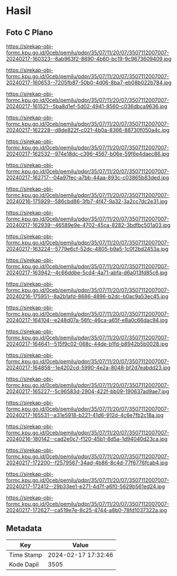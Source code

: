 # Hasil

## Foto C Plano

https://sirekap-obj-formc.kpu.go.id/0ceb/pemilu/pdpr/35/07/11/20/07/3507112007007-20240217-160323--8ab963f2-8690-4b60-bc19-9c9673609409.jpg

https://sirekap-obj-formc.kpu.go.id/0ceb/pemilu/pdpr/35/07/11/20/07/3507112007007-20240217-160653--7205fb87-50b0-4d06-8ba7-eb08b022b784.jpg

https://sirekap-obj-formc.kpu.go.id/0ceb/pemilu/pdpr/35/07/11/20/07/3507112007007-20240217-161521--5ba8d1ef-5d02-4941-8560-c036dbca9636.jpg

https://sirekap-obj-formc.kpu.go.id/0ceb/pemilu/pdpr/35/07/11/20/07/3507112007007-20240217-162228--d8de822f-c021-4b0a-8366-88730f050a4c.jpg

https://sirekap-obj-formc.kpu.go.id/0ceb/pemilu/pdpr/35/07/11/20/07/3507112007007-20240217-162532--974e18dc-c396-4567-b06e-59f6e4daec86.jpg

https://sirekap-obj-formc.kpu.go.id/0ceb/pemilu/pdpr/35/07/11/20/07/3507112007007-20240217-162717--04a97fec-a7bb-44aa-893c-c03865b83ded.jpg

https://sirekap-obj-formc.kpu.go.id/0ceb/pemilu/pdpr/35/07/11/20/07/3507112007007-20240216-175929--586cbd86-3fb7-4f47-9a32-3a2cc7dc2e31.jpg

https://sirekap-obj-formc.kpu.go.id/0ceb/pemilu/pdpr/35/07/11/20/07/3507112007007-20240217-162939--46589e9e-4702-45ca-8282-3bdfbc501a03.jpg

https://sirekap-obj-formc.kpu.go.id/0ceb/pemilu/pdpr/35/07/11/20/07/3507112007007-20240217-163224--5779e6cf-52dc-4805-b9a5-1c0f2bd2453a.jpg

https://sirekap-obj-formc.kpu.go.id/0ceb/pemilu/pdpr/35/07/11/20/07/3507112007007-20240217-163942--4c66ddbe-5cd4-4a71-abfa-d6a013fd85c6.jpg

https://sirekap-obj-formc.kpu.go.id/0ceb/pemilu/pdpr/35/07/11/20/07/3507112007007-20240216-175951--8a2b1afd-8686-4896-b2dc-b0ac9a53ec45.jpg

https://sirekap-obj-formc.kpu.go.id/0ceb/pemilu/pdpr/35/07/11/20/07/3507112007007-20240217-164104--e248d07a-56fc-46ca-a65f-e8a0c66dac94.jpg

https://sirekap-obj-formc.kpu.go.id/0ceb/pemilu/pdpr/35/07/11/20/07/3507112007007-20240217-164641--515f9c02-068c-44de-b1fd-b8942b5b0028.jpg

https://sirekap-obj-formc.kpu.go.id/0ceb/pemilu/pdpr/35/07/11/20/07/3507112007007-20240217-164858--1e4202cd-5990-4e2a-8048-bf2d7eabdd23.jpg

https://sirekap-obj-formc.kpu.go.id/0ceb/pemilu/pdpr/35/07/11/20/07/3507112007007-20240217-165227--5c96583d-2904-422f-bb09-190637ad9ae7.jpg

https://sirekap-obj-formc.kpu.go.id/0ceb/pemilu/pdpr/35/07/11/20/07/3507112007007-20240217-165531--a31e5918-b221-41d6-912d-4c6e7fb2c18a.jpg

https://sirekap-obj-formc.kpu.go.id/0ceb/pemilu/pdpr/35/07/11/20/07/3507112007007-20240216-180142--cad2e0c7-f120-45b1-8d5a-1d94040d23ca.jpg

https://sirekap-obj-formc.kpu.go.id/0ceb/pemilu/pdpr/35/07/11/20/07/3507112007007-20240217-172200--f2579567-34ad-4b86-8c4d-77f6776fcab4.jpg

https://sirekap-obj-formc.kpu.go.id/0ceb/pemilu/pdpr/35/07/11/20/07/3507112007007-20240217-172412--29b33ee1-e271-4d7f-a6f0-5629b561ed24.jpg

https://sirekap-obj-formc.kpu.go.id/0ceb/pemilu/pdpr/35/07/11/20/07/3507112007007-20240217-172627--ca519e7e-8c25-4744-a8b0-78fd1037322a.jpg


## Metadata

| Key        | Value               |
| ---------- | ------------------- |
| Time Stamp | 2024-02-17 17:32:46 |
| Kode Dapil | 3505                |




